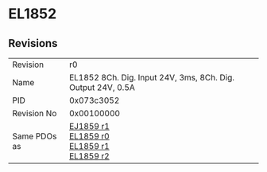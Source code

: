 # EL1852

## Revisions
<table>
<tr>
<td>Revision</td>
<td>r0</td>
</tr>
<tr>
<td>Name</td>
<td>EL1852 8Ch. Dig. Input 24V, 3ms, 8Ch. Dig. Output 24V, 0.5A</td>
</tr>
<tr>
<td>PID</td>
<td>0x073c3052</td>
</tr>
<tr>
<td>Revision No</td>
<td>0x00100000</td>
</tr>
<tr>
<td>Same PDOs as</td>
<td><a href="EJ1859.md">EJ1859 r1</a><br/><a href="EL1859.md">EL1859 r0</a><br/><a href="EL1859.md">EL1859 r1</a><br/><a href="EL1859.md">EL1859 r2</a></td>
</tr>
</table>
